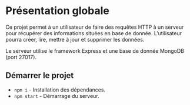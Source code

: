 # Présentation globale

Ce projet permet à un utilisateur de faire des requêtes HTTP à un serveur pour récupérer des informations situées en base de donnée. L'utilisateur pourra créer, lire, mettre à jour et supprimer les données.

Le serveur utilise le framework Express et une base de donnée MongoDB (port 27017).

## Démarrer le projet

* `npm i` - Installation des dépendances.
* `npm start` - Démarrage du serveur.
